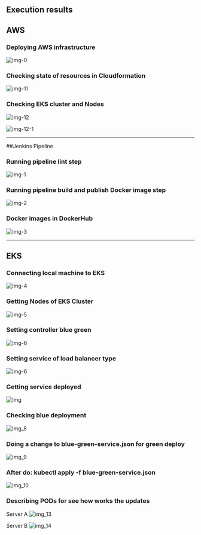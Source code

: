 ## Execution results

## AWS
### Deploying AWS infrastructure
![img-0](0_deploying_aws_infrastructure.png) 

### Checking state of resources in Cloudformation
![img-11](11_checking_state_of_resources_in_cloudformation.png) 

### Checking EKS cluster and Nodes
![img-12](12_checking_eks_cluster.png)

![img-12-1](12_1_checking_eks_nodes.png)

---
##Jenkins Pipeline
### Running pipeline lint step
![img-1](1_running_pipeline_lint_step.png) 

### Running pipeline build and publish Docker image step
![img-2](2_build_and_publish_docker_image_step.png) 

### Docker images in DockerHub
![img-3](3_docker_images_in_dockerhub.png)  

---
## EKS 
### Connecting local machine to EKS
![img-4](4_connect_your_machine_to_eks.png) 

### Getting Nodes of EKS Cluster
![img-5](5_getting_nodes_eks.png) 

### Setting controller blue green
![img-6](6_setting_controllers_blue_green.png) 

### Setting service of load balancer type
![img-6](7_setting_service_load_balancer.png)  

### Getting service deployed
![img](getting_service_deployed.png)

### Checking blue deployment
![img_8](8_checking_blue_deployment.png)

### Doing a change to blue-green-service.json for green deploy
![img_9](9_doing_a_change_to_blue-green-service-json_file.png) 

### After do: kubectl apply -f blue-green-service.json
![img_10](10_after_do_apply_to_service.png)

### Describing PODs for see how works the updates

Server A
![img_13](13_server_a.png)

Server B
![img_14](14_server_b.png)
